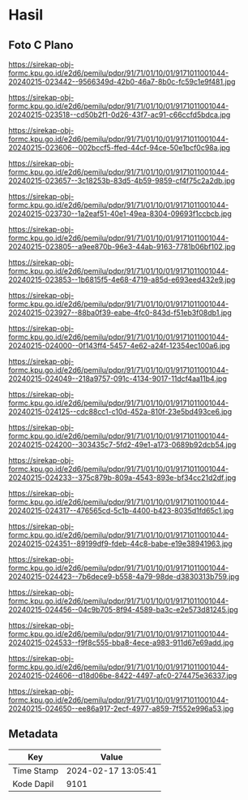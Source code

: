 # Hasil

## Foto C Plano

https://sirekap-obj-formc.kpu.go.id/e2d6/pemilu/pdpr/91/71/01/10/01/9171011001044-20240215-023442--9566349d-42b0-46a7-8b0c-fc59c1e9f481.jpg

https://sirekap-obj-formc.kpu.go.id/e2d6/pemilu/pdpr/91/71/01/10/01/9171011001044-20240215-023518--cd50b2f1-0d26-43f7-ac91-c66ccfd5bdca.jpg

https://sirekap-obj-formc.kpu.go.id/e2d6/pemilu/pdpr/91/71/01/10/01/9171011001044-20240215-023606--002bccf5-ffed-44cf-94ce-50e1bcf0c98a.jpg

https://sirekap-obj-formc.kpu.go.id/e2d6/pemilu/pdpr/91/71/01/10/01/9171011001044-20240215-023657--3c18253b-83d5-4b59-9859-cf4f75c2a2db.jpg

https://sirekap-obj-formc.kpu.go.id/e2d6/pemilu/pdpr/91/71/01/10/01/9171011001044-20240215-023730--1a2eaf51-40e1-49ea-8304-09693f1ccbcb.jpg

https://sirekap-obj-formc.kpu.go.id/e2d6/pemilu/pdpr/91/71/01/10/01/9171011001044-20240215-023805--a9ee870b-96e3-44ab-9163-7781b06bf102.jpg

https://sirekap-obj-formc.kpu.go.id/e2d6/pemilu/pdpr/91/71/01/10/01/9171011001044-20240215-023853--1b6815f5-4e68-4719-a85d-e693eed432e9.jpg

https://sirekap-obj-formc.kpu.go.id/e2d6/pemilu/pdpr/91/71/01/10/01/9171011001044-20240215-023927--88ba0f39-eabe-4fc0-843d-f51eb3f08db1.jpg

https://sirekap-obj-formc.kpu.go.id/e2d6/pemilu/pdpr/91/71/01/10/01/9171011001044-20240215-024000--0f143ff4-5457-4e62-a24f-12354ec100a6.jpg

https://sirekap-obj-formc.kpu.go.id/e2d6/pemilu/pdpr/91/71/01/10/01/9171011001044-20240215-024049--218a9757-091c-4134-9017-11dcf4aa11b4.jpg

https://sirekap-obj-formc.kpu.go.id/e2d6/pemilu/pdpr/91/71/01/10/01/9171011001044-20240215-024125--cdc88cc1-c10d-452a-810f-23e5bd493ce6.jpg

https://sirekap-obj-formc.kpu.go.id/e2d6/pemilu/pdpr/91/71/01/10/01/9171011001044-20240215-024200--303435c7-5fd2-49e1-a173-0689b92dcb54.jpg

https://sirekap-obj-formc.kpu.go.id/e2d6/pemilu/pdpr/91/71/01/10/01/9171011001044-20240215-024233--375c879b-809a-4543-893e-bf34cc21d2df.jpg

https://sirekap-obj-formc.kpu.go.id/e2d6/pemilu/pdpr/91/71/01/10/01/9171011001044-20240215-024317--476565cd-5c1b-4400-b423-8035d1fd65c1.jpg

https://sirekap-obj-formc.kpu.go.id/e2d6/pemilu/pdpr/91/71/01/10/01/9171011001044-20240215-024351--89199df9-fdeb-44c8-babe-e19e38941963.jpg

https://sirekap-obj-formc.kpu.go.id/e2d6/pemilu/pdpr/91/71/01/10/01/9171011001044-20240215-024423--7b6dece9-b558-4a79-98de-d3830313b759.jpg

https://sirekap-obj-formc.kpu.go.id/e2d6/pemilu/pdpr/91/71/01/10/01/9171011001044-20240215-024456--04c9b705-8f94-4589-ba3c-e2e573d81245.jpg

https://sirekap-obj-formc.kpu.go.id/e2d6/pemilu/pdpr/91/71/01/10/01/9171011001044-20240215-024533--f9f8c555-bba8-4ece-a983-911d67e69add.jpg

https://sirekap-obj-formc.kpu.go.id/e2d6/pemilu/pdpr/91/71/01/10/01/9171011001044-20240215-024606--d18d06be-8422-4497-afc0-274475e36337.jpg

https://sirekap-obj-formc.kpu.go.id/e2d6/pemilu/pdpr/91/71/01/10/01/9171011001044-20240215-024650--ee86a917-2ecf-4977-a859-7f552e996a53.jpg


## Metadata

| Key        | Value               |
| ---------- | ------------------- |
| Time Stamp | 2024-02-17 13:05:41 |
| Kode Dapil | 9101                |



